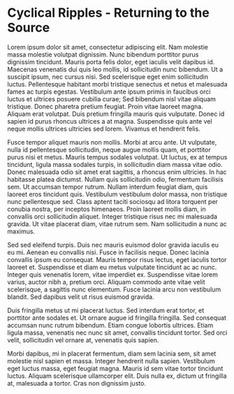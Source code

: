 # Cyclical Ripples - Returning to the Source
Lorem ipsum dolor sit amet, consectetur adipiscing elit. Nam molestie massa molestie volutpat dignissim. Nunc bibendum porttitor purus dignissim tincidunt. Mauris porta felis dolor, eget iaculis velit dapibus id. Maecenas venenatis dui quis leo mollis, id sollicitudin nunc bibendum. Ut a suscipit ipsum, nec cursus nisi. Sed scelerisque eget enim sollicitudin luctus. Pellentesque habitant morbi tristique senectus et netus et malesuada fames ac turpis egestas. Vestibulum ante ipsum primis in faucibus orci luctus et ultrices posuere cubilia curae; Sed bibendum nisl vitae aliquam tristique. Donec pharetra pretium feugiat. Proin vitae laoreet magna. Aliquam erat volutpat. Duis pretium fringilla mauris quis vulputate. Donec id sapien id purus rhoncus ultrices a at magna. Suspendisse quis ante vel neque mollis ultrices ultricies sed lorem. Vivamus et hendrerit felis.

Fusce tempor aliquet mauris non mollis. Morbi at arcu ante. Ut vulputate, nulla id pellentesque sollicitudin, neque augue mollis quam, et porttitor purus nisi et metus. Mauris tempus sodales volutpat. Ut luctus, ex at tempus tincidunt, ligula massa sodales turpis, in sollicitudin diam massa vitae odio. Donec malesuada odio sit amet erat sagittis, a rhoncus enim ultricies. In hac habitasse platea dictumst. Nullam quis sollicitudin odio, fermentum facilisis sem. Ut accumsan tempor rutrum. Nullam interdum feugiat diam, quis laoreet eros tincidunt quis. Vestibulum vestibulum dolor massa, non tristique nunc pellentesque sed. Class aptent taciti sociosqu ad litora torquent per conubia nostra, per inceptos himenaeos. Proin laoreet mollis diam, in convallis orci sollicitudin aliquet. Integer tristique risus nec mi malesuada gravida. Ut vitae placerat diam, vitae rutrum sem. Nam sollicitudin a nunc ac maximus.

Sed sed eleifend turpis. Duis nec mauris euismod dolor gravida iaculis eu eu mi. Aenean eu convallis nisi. Fusce in facilisis neque. Donec lacinia convallis ipsum eu consequat. Mauris tempor risus lectus, eget iaculis tortor laoreet et. Suspendisse et diam eu metus vulputate tincidunt ac ac nunc. Integer quis venenatis lorem, vitae imperdiet ex. Suspendisse vitae lorem varius, auctor nibh a, pretium orci. Aliquam commodo ante vitae velit scelerisque, a sagittis nunc elementum. Fusce lacinia arcu non vestibulum blandit. Sed dapibus velit ut risus euismod gravida.

Duis fringilla metus ut mi placerat luctus. Sed interdum erat tortor, et porttitor ante sodales et. Ut ornare augue id fringilla fringilla. Sed consequat accumsan nunc rutrum bibendum. Etiam congue lobortis ultrices. Etiam ligula massa, venenatis nec nunc sit amet, convallis tincidunt tortor. Sed orci velit, sollicitudin vel ornare at, venenatis quis sapien.

Morbi dapibus, mi in placerat fermentum, diam sem lacinia sem, sit amet molestie nisl sapien et massa. Integer hendrerit nulla sapien. Vestibulum eget luctus massa, eget feugiat magna. Mauris id sem vitae tortor tincidunt luctus. Aliquam scelerisque ullamcorper elit. Duis nulla ex, dictum ut fringilla at, malesuada a tortor. Cras non dignissim justo.